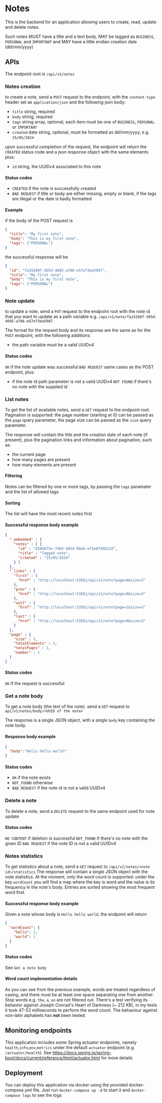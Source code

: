 # Notes

This is the backend for an application allowing users to create, read, update and delete notes.

Such notes MUST have a title and a text body, MAY be tagged as `BUSINESS`, `PERSONAL` and `IMPORTANT`
and MAY have a little endian creation date (dd/mm/yyyy)

## APIs

The endpoint root is `/api/v1/notes`

### Notes creation

to create a note, send a `POST` request to the endpoint, with the `content-type` header set as `application/json` and the following json body:

* `title` string, required
* `body`  string, required
* `tags`  string array, optional, each item must be one of `BUSINESS`, `PERSONAL` or `IMPORTANT`
* `created` date string, optional, must be formatted as dd/mm/yyyy, e.g. `15/05/2024`

upon successful completion of the request, the endpoint will return the `CREATED` status code and a json response object with the same elements plus:

* `id` string, the UUIDv4 associated to this note

#### Status codes

* `CREATED` if the note is successfully created
* `BAD REQUEST` if title or body are either missing, empty or blank, if the tags are illegal or the date is badly 
formatted

#### Example

if the body of the POST request is
```json
{
  "title": "My first note", 
  "body": "This is my first note", 
  "tags": ["PERSONAL"]
}
```

the successful response will be 
```json
{
  "id": "fa15260f-505d-4695-a786-e57ef3ee5987",
  "title": "My first note",
  "body": "This is my first note",
  "tags": ["PERSONAL"]
}
```

### Note update
to update a note, send a `PUT` request to the endpoint root with the note id that you want to update as a path variable
e.g. `/api/v1/note/fa15260f-505d-4695-a786-e57ef3ee5987`

The format for the request body and its response are the same as for the `POST` endpoint, with the following additions:
* the path variable must be a valid UUIDv4

#### Status codes
`OK` if the note update was successful
`BAD REQUEST` same cases as the POST endpoint, plus:
* if the note id path parameter is not a valid UUIDv4
`NOT FOUND` if there's no note with the supplied id

### List notes
To get the list of available notes, send a `GET` request to the endpoint root.
Pagination is supported: the page number (starting at 0) can be passed as the `page` query parameter,
the page size can be passed as the `size` query parameter.

The response will contain the title and the creation date of each note (if present), plus the pagination links and
information about pagination, such as:
* the current page
* how many pages are present
* how many elements are present

#### Filtering
Notes can be filtered by one or more tags, by passing the `tags` paramater and the
list of allowed tags

#### Sorting
The list will have the most recent notes first

#### Successful response body example

```json
{
  "_embedded" : {
    "notes" : [ {
      "id" : "818b6f5e-7db9-4834-99ab-ef5e6fd5b12d",
      "title" : "Tagged note",
      "created" : "15/05/2024"
    } ]
  },
  "_links" : {
    "first" : {
      "href" : "http://localhost:53561/api/v1/note?page=0&size=3"
    },
    "prev" : {
      "href" : "http://localhost:53561/api/v1/note?page=0&size=3"
    },
    "self" : {
      "href" : "http://localhost:53561/api/v1/note?page=1&size=3"
    },
    "last" : {
      "href" : "http://localhost:53561/api/v1/note?page=0&size=3"
    }
  },
  "page" : {
    "size" : 3,
    "totalElements" : 3,
    "totalPages" : 1,
    "number" : 1
  }
}
```
#### Status codes

`OK` if the request is successful

### Get a note body
To get a note body (the text of the note). send a `GET` request to `api/v1/notes/body/<UUID of the note>`

The response is a single JSON object, with a single `body` key containing the note body.
#### Response body example
```json
{
  "body":"Hello hello world!"
}
```

#### Status codes
* `OK` if the note exists
* `NOT_FOUND` otherwise
* `BAD_REQUEST` if the note id is not a valid UUIDv4

### Delete a note
To delete a note, send a `DELETE` request to the same endpoint used for note update

#### Status codes
`NO CONTENT` if deletion is successful
`NOT_FOUND` if there's no note with the given ID
`BAD REQUEST` if the note ID is not a valid UUIDv4

### Notes statistics
To get statistics about a note, send a `GET` request to `/api/v1/notes/<note id>/statistics`
The response will contain a single JSON object with the note statistics.
At the moment, only the word count is supported: under the key `wordCount` you will find a map where the key is word
and the value is its frequency in the note's body. Entries are sorted showing the most frequent
word first.

#### Successful response body example
Given a note whose body is `Hello hello world`, the endpoint will return
```json
{
  "wordCount": {
    "hello": 2,
    "world": 1
  }
}
```

#### Status codes
See `Get a note body`

#### Word count implementation details

As you can see from the previous example, words are treated regardless of casing, and there must be at
least one space separating one from another.
Stop words e.g. `the`, `a`, `an` are not filtered out.
There's a test verifying its behavior against Joseph Conrad's Heart of Darkness (~ 212 KB), in my tests it took
47-53 milliseconds to perform the word count.
The behaviour against non-latin alphabets has **not** been tested.

## Monitoring endpoints
This application includes some Spring actuator endpoints, namely `health`,`info`,`env`,`metrics`
under the default `actuator` endpoint (e.g `/actuator/health`).
See https://docs.spring.io/spring-boot/docs/current/reference/html/actuator.html for more
details

## Deployment
You can deploy this application via docker using the provided docker-compose.yml file.
Just run `docker-compose up -d` to start it and `docker-compose logs` to see the logs

